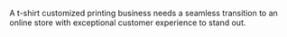 A t-shirt customized printing business needs a seamless transition to an online store with exceptional customer experience to stand out.
